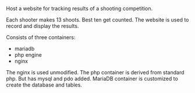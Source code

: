 Host a website for tracking results of a shooting competition.

Each shooter makes 13 shoots. Best ten get counted. The website is used to record and display the results.

Consists of three containers:
- mariadb
- php engine
- nginx

The nginx is used unmodified. The php container is derived from standard php. But has mysql and pdo added. MariaDB container is customized to create the database and tables.
